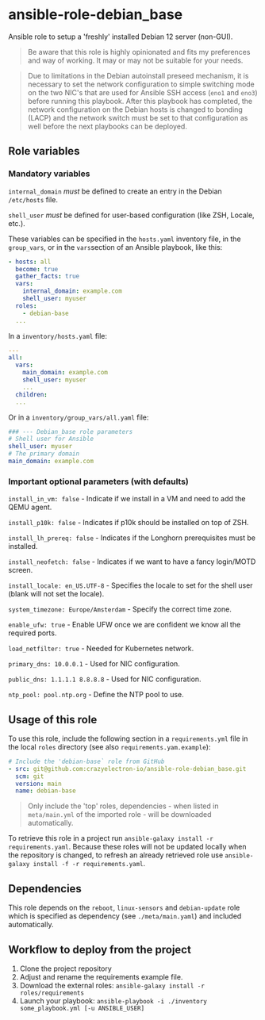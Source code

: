 # ansible-role-debian_base

Ansible role to setup a 'freshly' installed Debian 12 server (non-GUI).

> Be aware that this role is highly opinionated and fits my preferences and way of working.
> It may or may not be suitable for your needs.

> Due to limitations in the Debian autoinstall preseed mechanism, it is necessary to set the network configuration to simple switching mode on the two NIC's that are used for Ansible SSH access (`eno1` and `eno3`) before running this playbook.
> After this playbook has completed, the network configuration on the Debian hosts is changed to bonding (LACP) and the network switch must be set to that configuration as well before the next playbooks can be deployed.

## Role variables

### Mandatory variables

`internal_domain` _must_ be defined to create an entry in the Debian `/etc/hosts` file.

`shell_user` _must_ be defined for user-based configuration (like ZSH, Locale, etc.).

These variables can be specified in the `hosts.yaml` inventory file, in the `group_vars`, or in the `vars`section of an Ansible playbook, like this:

```yaml
- hosts: all
  become: true
  gather_facts: true
  vars:
    internal_domain: example.com
    shell_user: myuser
  roles:
    - debian-base
  ...
```

In a `inventory/hosts.yaml` file:

```yaml
---
all:
  vars:
    main_domain: example.com
    shell_user: myuser
    ...
  children:
  ...
```

Or in a `inventory/group_vars/all.yaml` file:

```yaml
### --- Debian_base role parameters
# Shell user for Ansible
shell_user: myuser
# The primary domain
main_domain: example.com
```

### Important optional parameters (with defaults)

`install_in_vm: false` - Indicate if we install in a VM and need to add the QEMU agent.

`install_p10k: false` - Indicates if p10k should be installed on top of ZSH.

`install_lh_prereq: false` - Indicates if the Longhorn prerequisites must be installed.

`install_neofetch: false` - Indicates if we want to have a fancy login/MOTD screen.

`install_locale: en_US.UTF-8` - Specifies the locale to set for the shell user (blank will not set the locale).

`system_timezone: Europe/Amsterdam` - Specify the correct time zone.

`enable_ufw: true` - Enable UFW once we are confident we know all the required ports.

`load_netfilter: true` - Needed for Kubernetes network.

`primary_dns: 10.0.0.1` - Used for NIC configuration.

`public_dns: 1.1.1.1 8.8.8.8` - Used for NIC configuration.

`ntp_pool: pool.ntp.org` -  Define the NTP pool to use.

## Usage of this role

To use this role, include the following section in a `requirements.yml` file in the local `roles` directory (see also `requirements.yam.example`):

```yaml
# Include the 'debian-base` role from GitHub
- src: git@github.com:crazyelectron-io/ansible-role-debian_base.git
  scm: git
  version: main
  name: debian-base
```

> Only include the 'top' roles, dependencies - when listed in `meta/main.yml` of the imported role - will be downloaded automatically.

To retrieve this role in a project run `ansible-galaxy install -r requirements.yaml`.
Because these roles will not be updated locally when the repository is changed, to refresh an already retrieved role use `ansible-galaxy install -f -r requirements.yaml`.

## Dependencies

This role depends on the `reboot`, `linux-sensors` and `debian-update` role which is specified as dependency (see `./meta/main.yaml`) and included automatically.

## Workflow to deploy from the project

1. Clone the project repository
2. Adjust and rename the requirements example file.
3. Download the external roles: `ansible-galaxy install -r roles/requirements`
4. Launch your playbook: `ansible-playbook -i ./inventory some_playbook.yml [-u ANSIBLE_USER]`
